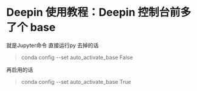 # Deepin 使用教程：Deepin 控制台前多了个 base

就是Jupyter命令   直接运行py
去掉的话

> conda config --set auto_activate_base False

再启用的话

> conda config --set auto_activate_base True
